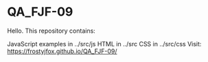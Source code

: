 # QA_FJF-09

Hello. This repository contains:

JavaScript examples in ../src/js
HTML in ../src
CSS in ../src/css
Visit: https://frostyjfox.github.io/QA_FJF-09/
